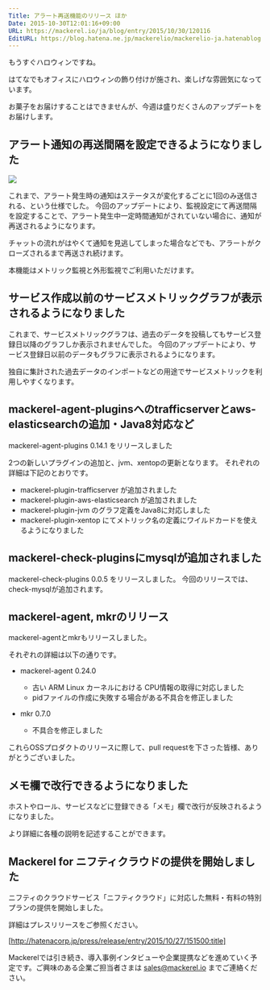 ```yaml
---
Title: アラート再送機能のリリース ほか
Date: 2015-10-30T12:01:16+09:00
URL: https://mackerel.io/ja/blog/entry/2015/10/30/120116
EditURL: https://blog.hatena.ne.jp/mackerelio/mackerelio-ja.hatenablog.mackerel.io/atom/entry/6653458415126219120
---
```


もうすぐハロウィンですね。

はてなでもオフィスにハロウィンの飾り付けが施され、楽しげな雰囲気になっています。

お菓子をお届けすることはできませんが、今週は盛りだくさんのアップデートをお届けします。

## アラート通知の再送間隔を設定できるようになりました

![](https://cdn-ak.f.st-hatena.com/images/fotolife/m/mackerelio/20151029/20151029170427.png)

これまで、アラート発生時の通知はステータスが変化するごとに1回のみ送信される、という仕様でした。
今回のアップデートにより、監視設定にて再送間隔を設定することで、アラート発生中一定時間通知がされていない場合に、通知が再送されるようになります。

チャットの流れがはやくて通知を見逃してしまった場合などでも、アラートがクローズされるまで再送され続けます。

本機能はメトリック監視と外形監視でご利用いただけます。

## サービス作成以前のサービスメトリックグラフが表示されるようになりました

これまで、サービスメトリックグラフは、過去のデータを投稿してもサービス登録日以降のグラフしか表示されませんでした。
今回のアップデートにより、サービス登録日以前のデータもグラフに表示されるようになります。

独自に集計された過去データのインポートなどの用途でサービスメトリックを利用しやすくなります。

## mackerel-agent-pluginsへのtrafficserverとaws-elasticsearchの追加・Java8対応など

mackerel-agent-plugins 0.14.1 をリリースしました

2つの新しいプラグインの追加と、jvm、xentopの更新となります。
それぞれの詳細は下記のとおりです。

- mackerel-plugin-trafficserver が追加されました
- mackerel-plugin-aws-elasticsearch が追加されました
- mackerel-plugin-jvm のグラフ定義をJava8に対応しました
- mackerel-plugin-xentop にてメトリック名の定義にワイルドカードを使えるようになりました

## mackerel-check-pluginsにmysqlが追加されました

mackerel-check-plugins 0.0.5 をリリースしました。
今回のリリースでは、check-mysqlが追加されます。

## mackerel-agent, mkrのリリース

mackerel-agentとmkrもリリースしました。

それぞれの詳細は以下の通りです。

- mackerel-agent 0.24.0
  - 古い ARM Linux カーネルにおける CPU情報の取得に対応しました
  - pidファイルの作成に失敗する場合がある不具合を修正しました

- mkr 0.7.0
  - 不具合を修正しました

これらOSSプロダクトのリリースに際して、pull requestを下さった皆様、ありがとうございました。

## メモ欄で改行できるようになりました

ホストやロール、サービスなどに登録できる「メモ」欄で改行が反映されるようになりました。

より詳細に各種の説明を記述することができます。

## Mackerel for ニフティクラウドの提供を開始しました

ニフティのクラウドサービス「ニフティクラウド」に対応した無料・有料の特別プランの提供を開始しました。

詳細はプレスリリースをご参照ください。

[http://hatenacorp.jp/press/release/entry/2015/10/27/151500:title]

Mackerelでは引き続き、導入事例インタビューや企業提携などを進めていく予定です。ご興味のある企業ご担当者さまは [sales@mackerel.io](mailto:sales@mackerel.io) までご連絡ください。
